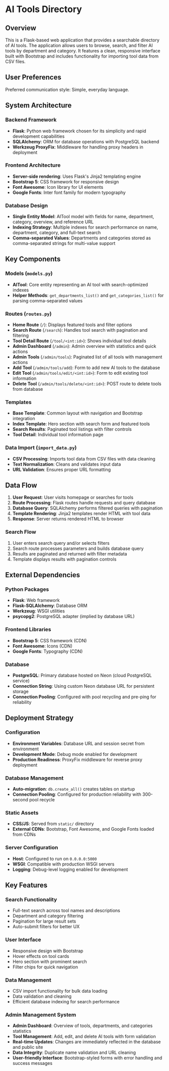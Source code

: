# AI Tools Directory

## Overview

This is a Flask-based web application that provides a searchable directory of AI tools. The application allows users to browse, search, and filter AI tools by department and category. It features a clean, responsive interface built with Bootstrap and includes functionality for importing tool data from CSV files.

## User Preferences

Preferred communication style: Simple, everyday language.

## System Architecture

### Backend Framework
- **Flask**: Python web framework chosen for its simplicity and rapid development capabilities
- **SQLAlchemy**: ORM for database operations with PostgreSQL backend
- **Werkzeug ProxyFix**: Middleware for handling proxy headers in deployment

### Frontend Architecture
- **Server-side rendering**: Uses Flask's Jinja2 templating engine
- **Bootstrap 5**: CSS framework for responsive design
- **Font Awesome**: Icon library for UI elements
- **Google Fonts**: Inter font family for modern typography

### Database Design
- **Single Entity Model**: AITool model with fields for name, department, category, overview, and reference URL
- **Indexing Strategy**: Multiple indexes for search performance on name, department, category, and full-text search
- **Comma-separated Values**: Departments and categories stored as comma-separated strings for multi-value support

## Key Components

### Models (`models.py`)
- **AITool**: Core entity representing an AI tool with search-optimized indexes
- **Helper Methods**: `get_departments_list()` and `get_categories_list()` for parsing comma-separated values

### Routes (`routes.py`)
- **Home Route** (`/`): Displays featured tools and filter options
- **Search Route** (`/search`): Handles tool search with pagination and filtering
- **Tool Detail Route** (`/tool/<int:id>`): Shows individual tool details
- **Admin Dashboard** (`/admin`): Admin overview with statistics and quick actions
- **Admin Tools** (`/admin/tools`): Paginated list of all tools with management actions
- **Add Tool** (`/admin/tools/add`): Form to add new AI tools to the database
- **Edit Tool** (`/admin/tools/edit/<int:id>`): Form to edit existing tool information
- **Delete Tool** (`/admin/tools/delete/<int:id>`): POST route to delete tools from database

### Templates
- **Base Template**: Common layout with navigation and Bootstrap integration
- **Index Template**: Hero section with search form and featured tools
- **Search Results**: Paginated tool listings with filter controls
- **Tool Detail**: Individual tool information page

### Data Import (`import_data.py`)
- **CSV Processing**: Imports tool data from CSV files with data cleaning
- **Text Normalization**: Cleans and validates input data
- **URL Validation**: Ensures proper URL formatting

## Data Flow

1. **User Request**: User visits homepage or searches for tools
2. **Route Processing**: Flask routes handle requests and query database
3. **Database Query**: SQLAlchemy performs filtered queries with pagination
4. **Template Rendering**: Jinja2 templates render HTML with tool data
5. **Response**: Server returns rendered HTML to browser

### Search Flow
1. User enters search query and/or selects filters
2. Search route processes parameters and builds database query
3. Results are paginated and returned with filter metadata
4. Template displays results with pagination controls

## External Dependencies

### Python Packages
- **Flask**: Web framework
- **Flask-SQLAlchemy**: Database ORM
- **Werkzeug**: WSGI utilities
- **psycopg2**: PostgreSQL adapter (implied by database URL)

### Frontend Libraries
- **Bootstrap 5**: CSS framework (CDN)
- **Font Awesome**: Icons (CDN)
- **Google Fonts**: Typography (CDN)

### Database
- **PostgreSQL**: Primary database hosted on Neon (cloud PostgreSQL service)
- **Connection String**: Using custom Neon database URL for persistent storage
- **Connection Pooling**: Configured with pool recycling and pre-ping for reliability

## Deployment Strategy

### Configuration
- **Environment Variables**: Database URL and session secret from environment
- **Development Mode**: Debug mode enabled for development
- **Production Readiness**: ProxyFix middleware for reverse proxy deployment

### Database Management
- **Auto-migration**: `db.create_all()` creates tables on startup
- **Connection Pooling**: Configured for production reliability with 300-second pool recycle

### Static Assets
- **CSS/JS**: Served from `static/` directory
- **External CDNs**: Bootstrap, Font Awesome, and Google Fonts loaded from CDNs

### Server Configuration
- **Host**: Configured to run on `0.0.0.0:5000`
- **WSGI**: Compatible with production WSGI servers
- **Logging**: Debug-level logging enabled for development

## Key Features

### Search Functionality
- Full-text search across tool names and descriptions
- Department and category filtering
- Pagination for large result sets
- Auto-submit filters for better UX

### User Interface
- Responsive design with Bootstrap
- Hover effects on tool cards
- Hero section with prominent search
- Filter chips for quick navigation

### Data Management
- CSV import functionality for bulk data loading
- Data validation and cleaning
- Efficient database indexing for search performance

### Admin Management System
- **Admin Dashboard**: Overview of tools, departments, and categories statistics
- **Tool Management**: Add, edit, and delete AI tools with form validation
- **Real-time Updates**: Changes are immediately reflected in the database and public site
- **Data Integrity**: Duplicate name validation and URL cleaning
- **User-friendly Interface**: Bootstrap-styled forms with error handling and success messages